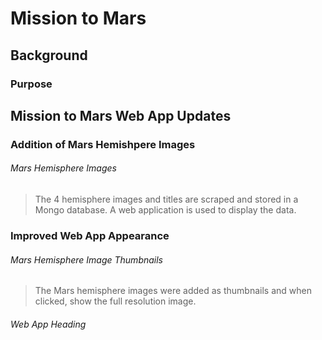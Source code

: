 # Mission to Mars

## Background

### Purpose



## Mission to Mars Web App Updates

### Addition of Mars Hemishpere Images

###### Mars Hemisphere Images
> The 4 hemisphere images and titles are scraped and stored in a Mongo database. A web application is used to display the data. 
> 

### Improved Web App Appearance

###### Mars Hemisphere Image Thumbnails
> The Mars hemisphere images were added as thumbnails and when clicked, show the full resolution image.
###### Web App Heading
>

